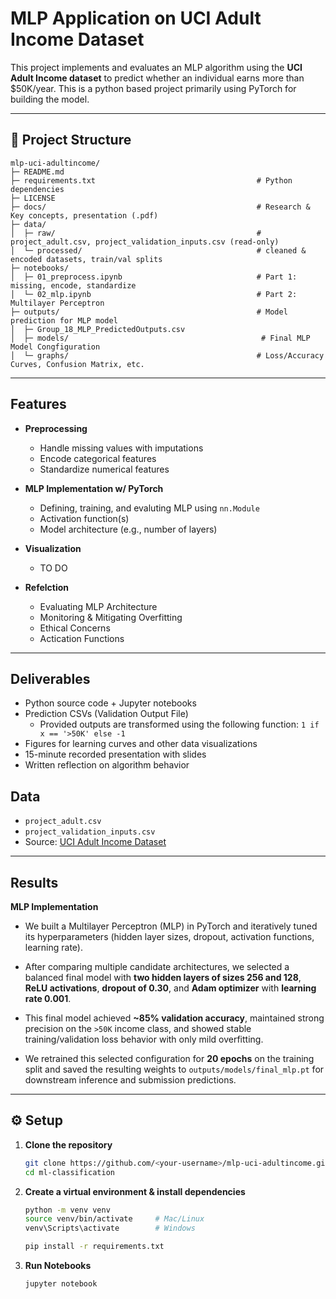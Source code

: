 # MLP Application on UCI Adult Income Dataset

This project implements and evaluates an MLP algorithm using the **UCI Adult Income dataset** to predict whether an individual earns more than $50K/year. This is a python based project primarily using PyTorch for building the model.

---

## 📂 Project Structure
```text
mlp-uci-adultincome/
├─ README.md
├─ requirements.txt                                    # Python dependencies             
├─ LICENSE
├─ docs/                                               # Research & Key concepts, presentation (.pdf)
├─ data/
│  ├─ raw/                                             # project_adult.csv, project_validation_inputs.csv (read-only)
│  └─ processed/                                       # cleaned & encoded datasets, train/val splits
├─ notebooks/
│  ├─ 01_preprocess.ipynb                              # Part 1: missing, encode, standardize
│  └─ 02_mlp.ipynb                                     # Part 2: Multilayer Perceptron
├─ outputs/                                            # Model prediction for MLP model                                
│  ├─ Group_18_MLP_PredictedOutputs.csv
│  ├─ models/                                           # Final MLP Model Congfiguration
│  └─ graphs/                                          # Loss/Accuracy Curves, Confusion Matrix, etc. 
```

---

## Features

- **Preprocessing**
  - Handle missing values with imputations
  - Encode categorical features
  - Standardize numerical features

- **MLP Implementation w/ PyTorch**
  - Defining, training, and evaluting MLP using `nn.Module`
  - Activation function(s)
  - Model architecture (e.g., number of layers)
 
- **Visualization**
  - TO DO

- **Refelction**
  - Evaluating MLP Architecture
  - Monitoring & Mitigating Overfitting
  - Ethical Concerns
  - Actication Functions
 
---

## Deliverables
- Python source code + Jupyter notebooks  
- Prediction CSVs (Validation Output File)
  - Provided outputs are transformed using the following function: `1 if x == '>50K' else -1`
- Figures for learning curves and other data visualizations
- 15-minute recorded presentation with slides  
- Written reflection on algorithm behavior  

## Data
- `project_adult.csv`  
- `project_validation_inputs.csv`  
- Source: [UCI Adult Income Dataset](https://archive.ics.uci.edu/dataset/2/adult)  

---

## Results

**MLP Implementation**
- We built a Multilayer Perceptron (MLP) in PyTorch and iteratively tuned its hyperparameters (hidden layer sizes, dropout, activation functions, learning rate).

- After comparing multiple candidate architectures, we selected a balanced final model with **two hidden layers of sizes 256 and 128**, **ReLU activations**, **dropout of 0.30**, and **Adam optimizer** with **learning rate 0.001**.

- This final model achieved **~85% validation accuracy**, maintained strong precision on the `>50K` income class, and showed stable training/validation loss behavior with only mild overfitting.

- We retrained this selected configuration for **20 epochs** on the training split and saved the resulting weights to `outputs/models/final_mlp.pt` for downstream inference and submission predictions.

---

## ⚙️ Setup

1. **Clone the repository**
   ```bash
   git clone https://github.com/<your-username>/mlp-uci-adultincome.git
   cd ml-classification
2. **Create a virtual environment & install dependencies**
    ```bash
    python -m venv venv
    source venv/bin/activate     # Mac/Linux
    venv\Scripts\activate        # Windows

    pip install -r requirements.txt
    ```
3. **Run Notebooks**
    ```bash
    jupyter notebook

    ```
